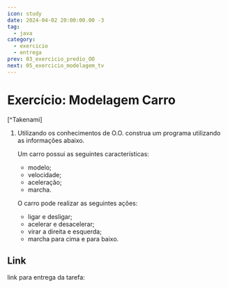 ```yaml
---
icon: study
date: 2024-04-02 20:00:00.00 -3
tag:
  - java
category:
  - exercicio
  - entrega
prev: 03_exercicio_predio_OO
next: 05_exercicio_modelagem_tv
---
```


# Exercício: Modelagem Carro

[^Takenami]


1. Utilizando os conhecimentos de O.O. construa um programa utilizando as informações abaixo. 
    
    Um carro possui as seguintes características:
    - modelo;
    - velocidade;
    - aceleração;
    - marcha.

    O carro pode realizar as seguintes ações:
    
    - ligar e desligar;
    - acelerar e desacelerar;
    - virar a direita e esquerda;
    - marcha para cima e para baixo.

## Link

link para entrega da tarefa: 

<!-- @include: ../../bib/bib.md -->